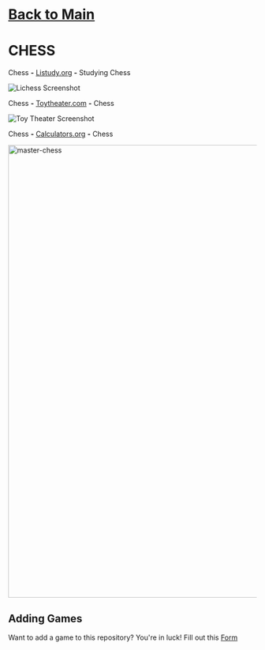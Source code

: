 # [Back to Main](/../main/README.md)

# CHESS

Chess **-** <a href="https://listudy.org/en">Listudy.org</a> **-** Studying Chess

![Lichess Screenshot](https://github.com/Zryak/Open-Games/assets/152645699/a333479e-c973-426c-b4fd-017d8b8a0bd8)

Chess **-** <a href="https://toytheater.com/chess/">Toytheater.com</a> **-** Chess

![Toy Theater Screenshot](https://github.com/Zryak/Open-Games/assets/152645699/f80d63a3-ab6f-4292-a784-c9e517c95dec)

Chess **-** <a href="https://www.calculators.org/games/master-chess/">Calculators.org</a> **-**  Chess

<img width="916" alt="master-chess" src="https://github.com/Zryak/Open-Games/assets/152645699/7c903202-41ac-474c-83a0-ed699cc8a8e2">

## Adding Games
Want to add a game to this repository? You're in luck! Fill out this [Form](https://github.com/Zryak/Open-Games/issues/new?assignees=zryak&labels=game%2Cwebsite%2Cadd+game&projects=&template=WebsiteRequest.yml&title=%5BGame%5D%3A+I+want+)

